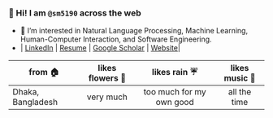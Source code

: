 



### 👋  Hi! I am `@sm5190` across the web 
- 👀 I’m interested in Natural Language Processing, Machine Learning, Human-Computer Interaction, and Software Engineering.
- | [LinkedIn](https://www.linkedin.com/in/shutonu-mitra/)  | [Resume](https://github.com/sm5190/Resume/blob/main/Shutonu_Mitra_Resume.pdf) | [Google Scholar](https://scholar.google.com/citations?hl=en&user=zTwiYZoAAAAJ)  | [Website](https://sm5190.github.io/)|

|      from 🏠     |   likes flowers 💐 |       likes rain ☔      |    likes music 🎵      | 
|------------------|:-------------------:|:------------------------:|:-----------------------:|
| Dhaka, Bangladesh|     very much       | too much for my own good |     all the time


